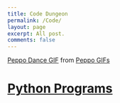 ```yaml
---
title: Code Dungeon
permalink: /Code/
layout: page
excerpt: All post.
comments: false
---
```


<div class="tenor-gif-embed" data-postid="20353294" data-share-method="host" data-width="70%" data-aspect-ratio="0.714859437751004"><a href="https://tenor.com/view/peppo-dance-programming-gif-20353294">Peppo Dance GIF</a> from <a href="https://tenor.com/search/peppo-gifs">Peppo GIFs</a></div><script type="text/javascript" async src="https://tenor.com/embed.js"></script>


# [Python Programs](/subcategories/python)
